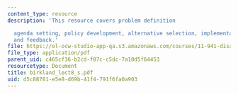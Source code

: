 ```yaml
---
content_type: resource
description: 'This resource covers problem definition

  agenda setting, policy development, alternative selection, implementation, eEvaluation,
  and feedback.'
file: https://ol-ocw-studio-app-qa.s3.amazonaws.com/courses/11-941-disaster-vulnerability-and-resilience-spring-2005/d5c88781e5e8d69b41f4791f6fa0a903_birkland_lect8_s.pdf
file_type: application/pdf
parent_uid: c465cf36-b2cd-f07c-c5dc-7a10d5f64453
resourcetype: Document
title: birkland_lect8_s.pdf
uid: d5c88781-e5e8-d69b-41f4-791f6fa0a903
---
```

